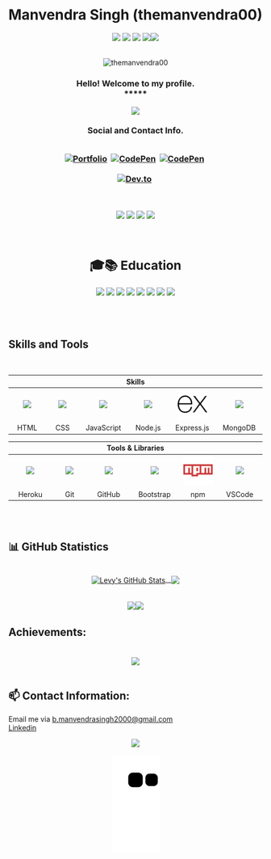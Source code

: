# Manvendra Singh (themanvendra00)

<div align="center">
            <img src="https://img.icons8.com/fluency/30/000000/star.png" />
            <img src="https://img.icons8.com/fluency/30/000000/star.png" />
            <img src="https://img.icons8.com/fluency/30/000000/star.png" />
            <img src="https://img.icons8.com/fluency/30/000000/star.png" /><img src="https://img.icons8.com/color/30/000000/star--v1.png"/>
 </div><br>
 <p align="center"> <img src="https://komarev.com/ghpvc/?username=themanvendra00&label=Profile%20viewers:&color=FE7A16&style=for-the-badge" alt="themanvendra00" /> </p>
 
 
 <!-- GREETING  -->
<h3 align="center">
  Hello! Welcome to my profile.<br> *****
             

<p align="center">
  <a href="https://github.com/omololevy/readme-typing-svg"><img src="https://readme-typing-svg.herokuapp.com/?lines=%20Follow%20if%20you%20find%20me%20cool!;I%20follow-back%20soonest.;%20My%20mail%20is%20b.manvendrasingh2000@gmail.com;I%20am%20ready%20for%20collaboration.;%20Fork,%20clone,%20star,%20or%20download;%20any%20repo%20of%20your%20choice!&font=Fira%20Code&center=true&width=440&height=45&color=FFFFFF&vCenter=true&size=16"></a>
</p>


<div align="center"> Social and Contact Info. </div><br>
<p align="center">
<a href="https://relaxed-lollipop-207eaf.netlify.app/"><img src="https://img.shields.io/badge/PORTFOLIO-fff?style=for-the-badge&logo=googlechrome&logoColor=blue" alt="Portfolio" /></a>&nbsp;
<a href="https://www.linkedin.com/in/themanvendra/"><img src="https://img.shields.io/badge/linkedin-430098?style=for-the-badge&logo=linkedin&logoColor=white" alt="CodePen" /></a>&nbsp;
<a href="mailto:b.manvendrasingh2000@gmail.com"><img src="https://img.shields.io/badge/gmail-d62828?style=for-the-badge&logo=gmail&logoColor=white" alt="CodePen" /></a>&nbsp; <br><br>
<a href="https://drive.google.com/file/d/1RxDrehJAss-mb1PF4qcuFCkZulqlLaM2/view?usp=share_link"><img src="https://img.shields.io/badge/Résumé-d62828?style=for-the-badge&logo=researchgate&logoColor=02c39a" alt="Dev.to" /></a>&nbsp;
</p><br>


<!-- BADGES -->
<p align="center">
<img src="https://img.shields.io/badge/Interest-Web Development-yellow"/>
<img src="https://img.shields.io/badge/Hobby-Coding-yellow" />
<img src="https://img.shields.io/badge/Programming-JavaScript-yellow" />
<img src="https://img.shields.io/badge/Language-English%2C%20Hindi-yellow" />
</p><br>


<div align="center">

## 🎓📚 Education 
![](https://img.shields.io/badge/masai_school-87CF3E?style=for-the-badge&logo=moringas_chool&logoColor=orange)
![](https://img.shields.io/badge/ssipmt_raipur-430098?style=for-the-badge&logo=moringas_chool&logoColor=orange)
![](https://img.shields.io/badge/Coursera-0056D2?style=for-the-badge&logo=Coursera&logoColor=white) 
![](https://img.shields.io/badge/gfg-green?style=for-the-badge&logo=geeksforgeeks&logoColor=#5FCFEE) 
![](https://img.shields.io/badge/free%20code%20camp-27273D?style=for-the-badge&logo=freecodecamp&logoColor=white) 
![](https://img.shields.io/badge/Kaggle-fff?style=for-the-badge&logo=Kaggle&logoColor=#0077B6) 
![](https://img.shields.io/badge/codewars-9e2a2b?style=for-the-badge&logo=codewars&logoColor=white)
![](https://img.shields.io/badge/Stack_Overflow-FE7A16?style=for-the-badge&logo=stack-overflow&logoColor=white) 

</div>




</h3> <br><br>

## Skills and Tools
<br>
<div align="center">
  <table>
    <thead>
      <tr>
        <th colspan="7">Skills</th>
      </tr>
    </thead>
    <tr>
      <td align="center" width=110> <img height=60 src="https://cdn.jsdelivr.net/gh/devicons/devicon/icons/html5/html5-original.svg"/> </td>
      <td align="center" width=110> <img height=60 src="https://cdn.jsdelivr.net/gh/devicons/devicon/icons/css3/css3-original.svg"/> </td>
      <td align="center" width=110> <img height=60 src="https://cdn.jsdelivr.net/gh/devicons/devicon/icons/javascript/javascript-plain.svg"/> </td>
      <td align="center" width=110> <img height=60 src="https://cdn.jsdelivr.net/gh/devicons/devicon/icons/nodejs/nodejs-plain.svg"/> </td>
      <td align="center" width=110> <img height=60 src="https://raw.githubusercontent.com/devicons/devicon/v2.15.1/icons/express/express-original.svg"/> </td>
      <td align="center" width=110> <img height=60 src="https://cdn.jsdelivr.net/gh/devicons/devicon/icons/mongodb/mongodb-plain.svg"/> </td>
    </tr>
    <tr> 
      <td align="center" width=110>HTML</td>
      <td align="center" width=110>CSS</td>
      <td align="center" width=110>JavaScript</td>
      <td align="center" width=110>Node.js</td>
      <td align="center" width=110>Express.js</td>
      <td align="center" width=110>MongoDB</td>
    </tr>
  </table>

  <table>
    <thead>
      <tr>
        <th colspan="7">Tools & Libraries </th>
      </tr>
    </thead>
      <tr>
      <td align="center" width=110> <img height=60 src="https://cdn.jsdelivr.net/gh/devicons/devicon/icons/heroku/heroku-original.svg"/> </td>
      <td align="center" width=110> <img height=60 src="https://cdn.jsdelivr.net/gh/devicons/devicon/icons/git/git-original.svg"/> </td>
      <td align="center" width=110> <img height=60 src="https://cdn.jsdelivr.net/gh/devicons/devicon/icons/github/github-original.svg"/> </td>
      <td align="center" width=110> <img height=60 src="https://cdn.jsdelivr.net/gh/devicons/devicon/icons/bootstrap/bootstrap-original.svg"/> </td>
      <td align="center" width=110> <img height=60 src="https://raw.githubusercontent.com/devicons/devicon/v2.15.1/icons/npm/npm-original-wordmark.svg"/> </td>
      <td align="center" width=110> <img height=60 src="https://cdn.jsdelivr.net/gh/devicons/devicon/icons/vscode/vscode-original.svg"/> </td>
      <tr align="center">
        <td align="center" width=110>Heroku</td>
        <td align="center" width=110>Git</td>
        <td align="center" width=110>GitHub</td>
        <td align="center" width=110>Bootstrap</td>
        <td align="center" width=110>npm</td>
        <td align="center" width=110>VSCode</td>
      </tr>
    </tr>
  </table>
</div>

<br>
<br>

## 📊 GitHub Statistics
<br>
<div align="center">

  <a href="https://github.com/themanvendra00/themanvendra00">
    <img align="center" src="https://github-readme-stats.vercel.app/api?username=themanvendra00&show_icons=true&line_height=27&count_private=true&title_color=f48c06&text_color=c9cacc&icon_color=2bbc8a&bg_color=000000" alt="Levy's GitHub Stats" /> &nbsp; <img align="center" src="https://github-readme-stats.vercel.app/api/top-langs/?username=themanvendra00&theme=highcontrast" />
  </a>
  
</div>

<br>
<br>

<div align="center">
    <img height="200em" src="https://github-profile-summary-cards.vercel.app/api/cards/most-commit-language?username=themanvendra00"/><img height="200em" src="https://github-profile-summary-cards.vercel.app/api/cards/repos-per-language?username=themanvendra00"/>
</div>

<!--
#### Consistency:

[![GitHub Streak](https://github-readme-streak-stats.herokuapp.com/?user=themanvendra00&theme=highcontrast&layout=compa")](https://git.io/streak-stats)

#### Graph:
 https://github.com/omololevy/github-readme-activity-graph 
<a href="https://github.com/omololevy/github-readme-activity-graph"><img alt="Levy Cotech's Contribution Graph" src="https://activity-graph.herokuapp.com/graph?username=omololevy&bg_color=1F222E&color=F8D866&line=31e981&point=FFFFFF&hide_border=true" /></a> -->

## Achievements:
<br>
<div align="center">  
<img align="center" src="https://github-profile-trophy.vercel.app/?username=themanvendra00&margin-w=15&margin-h=15" />
</div>

<br>

## 📫 Contact Information:
Email me via <a href="mailto:b.manvendrasingh2000@gmail.com"> b.manvendrasingh2000@gmail.com <br>
[Linkedin](https://www.linkedin.com/in/themanvendra/)
<p align="center">
  <a href="https://github.com/omololevy/readme-typing-svg"><img src="https://readme-typing-svg.herokuapp.com/?lines=Email%20me%20via%20b.manvendrasingh2000@gmail.com;I%20am%20ready%20to%20work%20with%20you!;&font=Fira%20Code&center=true&width=440&height=45&color=FFFFFF&vCenter=true&size=14"></a>
</p>

<div align="center">
  
  ![Snake animation](https://github.com/omololevy/omololevy/blob/output/github-contribution-grid-snake.svg)
  
</div>
